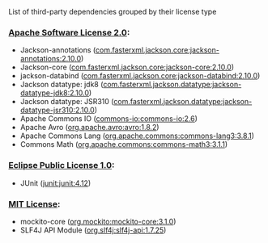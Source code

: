 List of third-party dependencies grouped by their license type

### [Apache Software License 2.0](./licenses/apache_software_license.txt):
* Jackson-annotations ([com.fasterxml.jackson.core:jackson-annotations:2.10.0](http://github.com/FasterXML/jackson))
* Jackson-core ([com.fasterxml.jackson.core:jackson-core:2.10.0](https://github.com/FasterXML/jackson-core))
* jackson-databind ([com.fasterxml.jackson.core:jackson-databind:2.10.0](http://github.com/FasterXML/jackson))
* Jackson datatype: jdk8 ([com.fasterxml.jackson.datatype:jackson-datatype-jdk8:2.10.0](https://github.com/FasterXML/jackson-modules-java8/jackson-datatype-jdk8))
* Jackson datatype: JSR310 ([com.fasterxml.jackson.datatype:jackson-datatype-jsr310:2.10.0](https://github.com/FasterXML/jackson-modules-java8/jackson-datatype-jsr310))
* Apache Commons IO ([commons-io:commons-io:2.6](http://commons.apache.org/proper/commons-io/))
* Apache Avro ([org.apache.avro:avro:1.8.2](http://avro.apache.org))
* Apache Commons Lang ([org.apache.commons:commons-lang3:3.8.1](http://commons.apache.org/proper/commons-lang/))
* Commons Math ([org.apache.commons:commons-math3:3.1.1](http://commons.apache.org/math/))

### [Eclipse Public License 1.0](./licenses/eclipse_public_license_1.0.html):
* JUnit ([junit:junit:4.12](http://junit.org))

### [MIT License](./licenses/mit_license.html):
* mockito-core ([org.mockito:mockito-core:3.1.0](https://github.com/mockito/mockito))
* SLF4J API Module ([org.slf4j:slf4j-api:1.7.25](http://www.slf4j.org))
